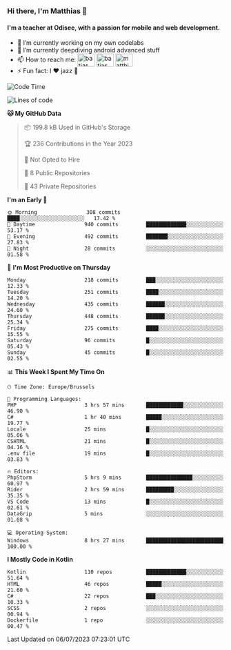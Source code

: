 ### Hi there, I'm Matthias 👋

#### I'm a teacher at Odisee, with a passion for mobile and web development.

- 🔭 I’m currently working on my own codelabs
- 🌱 I’m currently deepdiving android advanced stuff
- 📫 How to reach me: <a href="https://dev.to/batjas" target="_blank"><img align="center" src="https://raw.githubusercontent.com/rahuldkjain/github-profile-readme-generator/master/src/images/icons/Social/devto.svg" alt="batjas" height="30" width="40" /></a>
<a href="https://twitter.com/batjas" target="_blank"><img align="center" src="https://raw.githubusercontent.com/rahuldkjain/github-profile-readme-generator/master/src/images/icons/Social/twitter.svg" alt="batjas" height="30" width="40" /></a>
<a href="https://linkedin.com/in/matthiasdruwé" target="_blank"><img align="center" src="https://raw.githubusercontent.com/rahuldkjain/github-profile-readme-generator/master/src/images/icons/Social/linked-in-alt.svg" alt="matthiasdruwé" height="30" width="40" /></a>
- ⚡ Fun fact: I ❤ jazz 🎷


<!--START_SECTION:waka-->
![Code Time](http://img.shields.io/badge/Code%20Time-815%20hrs%2024%20mins-blue)

![Lines of code](https://img.shields.io/badge/From%20Hello%20World%20I%27ve%20Written-1.9%20million%20lines%20of%20code-blue)

**🐱 My GitHub Data** 

> 📦 199.8 kB Used in GitHub's Storage 
 > 
> 🏆 236 Contributions in the Year 2023
 > 
> 🚫 Not Opted to Hire
 > 
> 📜 8 Public Repositories 
 > 
> 🔑 43 Private Repositories 
 > 
**I'm an Early 🐤** 

```text
🌞 Morning                308 commits         ████░░░░░░░░░░░░░░░░░░░░░   17.42 % 
🌆 Daytime                940 commits         █████████████░░░░░░░░░░░░   53.17 % 
🌃 Evening                492 commits         ███████░░░░░░░░░░░░░░░░░░   27.83 % 
🌙 Night                  28 commits          ░░░░░░░░░░░░░░░░░░░░░░░░░   01.58 % 
```
📅 **I'm Most Productive on Thursday** 

```text
Monday                   218 commits         ███░░░░░░░░░░░░░░░░░░░░░░   12.33 % 
Tuesday                  251 commits         ████░░░░░░░░░░░░░░░░░░░░░   14.20 % 
Wednesday                435 commits         ██████░░░░░░░░░░░░░░░░░░░   24.60 % 
Thursday                 448 commits         ██████░░░░░░░░░░░░░░░░░░░   25.34 % 
Friday                   275 commits         ████░░░░░░░░░░░░░░░░░░░░░   15.55 % 
Saturday                 96 commits          █░░░░░░░░░░░░░░░░░░░░░░░░   05.43 % 
Sunday                   45 commits          █░░░░░░░░░░░░░░░░░░░░░░░░   02.55 % 
```


📊 **This Week I Spent My Time On** 

```text
🕑︎ Time Zone: Europe/Brussels

💬 Programming Languages: 
PHP                      3 hrs 57 mins       ████████████░░░░░░░░░░░░░   46.90 % 
C#                       1 hr 40 mins        █████░░░░░░░░░░░░░░░░░░░░   19.77 % 
Locale                   25 mins             █░░░░░░░░░░░░░░░░░░░░░░░░   05.06 % 
CSHTML                   21 mins             █░░░░░░░░░░░░░░░░░░░░░░░░   04.16 % 
.env file                19 mins             █░░░░░░░░░░░░░░░░░░░░░░░░   03.83 % 

🔥 Editors: 
PhpStorm                 5 hrs 9 mins        ███████████████░░░░░░░░░░   60.97 % 
Rider                    2 hrs 59 mins       █████████░░░░░░░░░░░░░░░░   35.35 % 
VS Code                  13 mins             █░░░░░░░░░░░░░░░░░░░░░░░░   02.61 % 
DataGrip                 5 mins              ░░░░░░░░░░░░░░░░░░░░░░░░░   01.08 % 

💻 Operating System: 
Windows                  8 hrs 27 mins       █████████████████████████   100.00 % 
```

**I Mostly Code in Kotlin** 

```text
Kotlin                   110 repos           █████████████░░░░░░░░░░░░   51.64 % 
HTML                     46 repos            █████░░░░░░░░░░░░░░░░░░░░   21.60 % 
C#                       22 repos            ███░░░░░░░░░░░░░░░░░░░░░░   10.33 % 
SCSS                     2 repos             ░░░░░░░░░░░░░░░░░░░░░░░░░   00.94 % 
Dockerfile               1 repo              ░░░░░░░░░░░░░░░░░░░░░░░░░   00.47 % 
```




 Last Updated on 06/07/2023 07:23:01 UTC
<!--END_SECTION:waka-->
